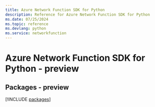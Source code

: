 ```yaml
---
title: Azure Network Function SDK for Python
description: Reference for Azure Network Function SDK for Python
ms.date: 07/25/2024
ms.topic: reference
ms.devlang: python
ms.service: networkfunction
---
```

# Azure Network Function SDK for Python - preview
## Packages - preview
[!INCLUDE [packages](network-function-index.md)]